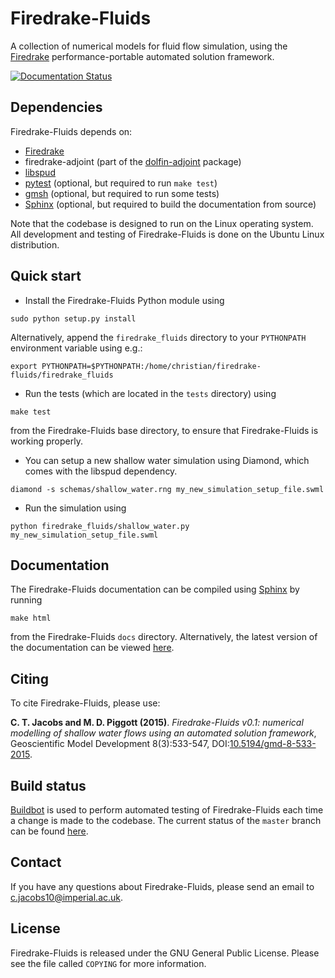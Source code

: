 # Firedrake-Fluids

A collection of numerical models for fluid flow simulation, using the [Firedrake](http://www.firedrakeproject.org) performance-portable automated solution framework.

[![Documentation Status](https://readthedocs.org/projects/firedrake-fluids/badge/?version=latest)](https://readthedocs.org/projects/firedrake-fluids/?badge=latest)

## Dependencies

Firedrake-Fluids depends on:
* [Firedrake](http://firedrakeproject.org)
* firedrake-adjoint (part of the [dolfin-adjoint](http://dolfin-adjoint.org/) package)
* [libspud](https://launchpad.net/spud)
* [pytest](http://pytest.org) (optional, but required to run `make test`)
* [gmsh](http://geuz.org/gmsh/) (optional, but required to run some tests)
* [Sphinx](http://sphinx-doc.org/) (optional, but required to build the documentation from source)

Note that the codebase is designed to run on the Linux operating system. All development and testing of Firedrake-Fluids is done on the Ubuntu Linux distribution.

## Quick start
* Install the Firedrake-Fluids Python module using

```
sudo python setup.py install
```

Alternatively, append the `firedrake_fluids` directory to your `PYTHONPATH` environment variable using e.g.:

```
export PYTHONPATH=$PYTHONPATH:/home/christian/firedrake-fluids/firedrake_fluids
```

* Run the tests (which are located in the `tests` directory) using

```
make test
```

from the Firedrake-Fluids base directory, to ensure that Firedrake-Fluids is working properly.

* You can setup a new shallow water simulation using Diamond, which comes with the libspud dependency.

```
diamond -s schemas/shallow_water.rng my_new_simulation_setup_file.swml
```

* Run the simulation using

```
python firedrake_fluids/shallow_water.py my_new_simulation_setup_file.swml
```

## Documentation

The Firedrake-Fluids documentation can be compiled using [Sphinx](http://sphinx-doc.org/) by running

```
make html
```

from the Firedrake-Fluids `docs` directory. Alternatively, the latest version of the documentation can be viewed [here](http://firedrake-fluids.readthedocs.org/en/latest/).

## Citing

To cite Firedrake-Fluids, please use:

**C. T. Jacobs and M. D. Piggott (2015)**. *Firedrake-Fluids v0.1: numerical modelling of shallow water flows using an automated solution framework*, Geoscientific Model Development 8(3):533-547, DOI:[10.5194/gmd-8-533-2015](http://dx.doi.org/10.5194/gmd-8-533-2015).

## Build status

[Buildbot](http://buildbot.net/) is used to perform automated testing of Firedrake-Fluids each time a change is made to the codebase. The current status of the `master` branch can be found [here](http://buildbot.ese.ic.ac.uk:8080/builders/trusty-firedrake-fluids/).

## Contact

If you have any questions about Firedrake-Fluids, please send an email to <c.jacobs10@imperial.ac.uk>.

## License

Firedrake-Fluids is released under the GNU General Public License. Please see the file called `COPYING` for more information.

